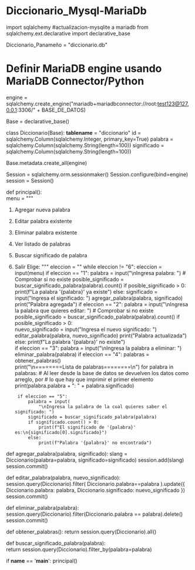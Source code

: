 # Diccionario_Mysql-MariaDb
import sqlalchemy
#actualizacion-mysqlite a mariadb
from sqlalchemy.ext.declarative import declarative_base

Diccionario_Panameño = "diccionario.db"

# Definir MariaDB engine usando MariaDB Connector/Python
engine = sqlalchemy.create_engine("mariadb+mariadbconnector://root:test123@127.0.0.1:3306/" + BASE_DE_DATOS)

Base = declarative_base()

class Diccionario(Base):
   __tablename__ = "diccionario"
   id = sqlalchemy.Column(sqlalchemy.Integer, primary_key=True)
   palabra = sqlalchemy.Column(sqlalchemy.String(length=100))
   significado = sqlalchemy.Column(sqlalchemy.String(length=100))
  

Base.metadata.create_all(engine)

Session = sqlalchemy.orm.sessionmaker()
Session.configure(bind=engine)
session = Session()

def principal():   
    menu = """
1) Agregar nueva palabra
2) Editar palabra existente
3) Eliminar palabra existente
4) Ver listado de palabras
5) Buscar significado de palabra
6) Salir
Elige: """
    eleccion = ""
    while eleccion != "6":
        eleccion = input(menu)
        if eleccion == "1":
            palabra = input("\nIngresa palabra: ")
            # Comprobar si no existe
            posible_significado = buscar_significado_palabra(palabra).count()
            if posible_significado > 0:       
                print(f"La palabra '{palabra}' ya existe")
            else:
                significado = input("Ingresa el significado: ")
                agregar_palabra(palabra, significado)
                print("Palabra agregada")
        if eleccion == "2":
            palabra = input("\nIngresa la palabra que quieres editar: ")
             # Comprobar si no existe
            posible_significado = buscar_significado_palabra(palabra).count()
            if posible_significado > 0:       
                nuevo_significado = input("Ingresa el nuevo significado: ")
                editar_palabra(palabra, nuevo_significado)
                print("Palabra actualizada")              
            else:
               print(f"La palabra '{palabra}' no existe")                 
        if eleccion == "3":
            palabra = input("\nIngresa la palabra a eliminar: ")
            eliminar_palabra(palabra)
        if eleccion == "4":
            palabras = obtener_palabras()           
            print("\n========Lista de palabras========\n")
            for palabra in palabras:
                # Al leer desde la base de datos se devuelven los datos como arreglo, por
                # lo que hay que imprimir el primer elemento
                print(palabra.palabra + ": " + palabra.significado)
           
        if eleccion == "5":
            palabra = input(
                "\nIngresa la palabra de la cual quieres saber el significado: ")
            significado = buscar_significado_palabra(palabra)
            if significado.count() > 0:
                print(f"El significado de '{palabra}' es:\n{significado[0].significado}")
            else:
                print(f"Palabra '{palabra}' no encontrada")


def agregar_palabra(palabra, significado):
    slang = Diccionario(palabra=palabra, significado=significado)
    session.add(slang)
    session.commit()


def editar_palabra(palabra, nuevo_significado):
    session.query(Diccionario).filter(
        Diccionario.palabra==palabra
    ).update({
        Diccionario.palabra: palabra,
        Diccionario.significado: nuevo_significado
    })   
    session.commit()


def eliminar_palabra(palabra):
    session.query(Diccionario).filter(Diccionario.palabra == palabra).delete()
    session.commit()


def obtener_palabras(): 
    return session.query(Diccionario).all() 


def buscar_significado_palabra(palabra):    
    return session.query(Diccionario).filter_by(palabra=palabra)

if __name__ == '__main__':
    principal()
